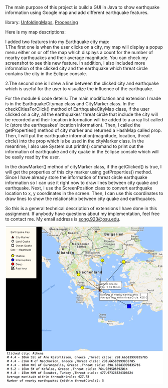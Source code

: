 The main purpose of this project is build a GUI in Java to show earthquake information using Google map
and add different earthquake features.

library: [UnfoldingMaps](http://unfoldingmaps.org/), [Processing](https://processing.org/reference/libraries/)


Here is my map descriptions:

I added two features into my Earthquake city map:<br>
1.The first one is when the user clicks on a city, my map will display a popup menu either on or off the map which displays
a count for the number of nearby earthquakes and their average magnitude. You can check my screenshot to see this new feature.
In addition, I also included more information of the clicked city and the earthquake which threat circle contains the city in
the Eclipse console.

2.The second one is I drew a line between the clicked city and earthquake which is useful for the user to visualize the influence
of the earthquake.

For the module 6 code deteils:
The main modification and extension I made is in the EarthquakeCitymap class and CityMarker class.
In the checkCitiesForClick() method of EarthquakeCityMap class, if the user clicked on a city, all the earthquakes' threat circle
that include the city will be recorded and their location information will be added to a array list called lc (store the earthquakes' location information).
Then, I called the getProperties() method of city marker and returned a HashMap called prop. Then, I will put the earthquake
information(magnitude, location, threat circle) into the prop which is be used in the cityMarker class.
In the meantime, I also use System.out.println() command to print out the information of earthquake and city quake in the Eclipse console
which will be easily read by the user.

In the drawMarker() method of cityMarker class, if the getClicked() is true, I will get the properties of this city marker using getProperties()
method. Since I have already store the information of threat circle earthquake information so I can use it right now to draw lines
between city quake and earthquake. Next, I use the ScreenPosition class to convert earthquake location to x, y coordinates in the screen.
Then, I can use this coordinates to draw lines to show the relationship between city quake and earthquakes.

So this is a general technical description of extensions I have done in this assignment. If anybody have questions about my implementation,
feel free to contact me. My email address is song.923@osu.edu.

![alt text](screen_shot.jpg)